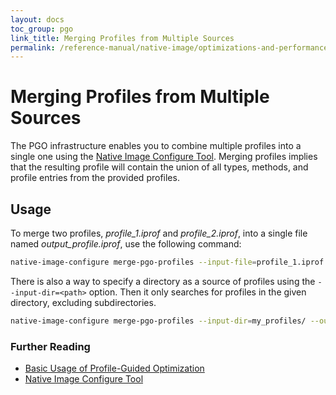 ```yaml
---
layout: docs
toc_group: pgo
link_title: Merging Profiles from Multiple Sources
permalink: /reference-manual/native-image/optimizations-and-performance/PGO/merging-profiles/
---
```


# Merging Profiles from Multiple Sources

The PGO infrastructure enables you to combine multiple profiles into a single one using the [Native Image Configure Tool](AutomaticMetadataCollection.md#native-image-configure-tool).
Merging profiles implies that the resulting profile will contain the union of all types, methods, and profile entries from the provided profiles.

## Usage

To merge two profiles, _profile_1.iprof_ and _profile_2.iprof_, into a single file named _output_profile.iprof_, use the following command:
```bash
native-image-configure merge-pgo-profiles --input-file=profile_1.iprof --input-file=profile_2.iprof --output-file=output_profile.iprof
```

There is also a way to specify a directory as a source of profiles using the  `--input-dir=<path>` option.
Then it only searches for profiles in the given directory, excluding subdirectories.
```bash
native-image-configure merge-pgo-profiles --input-dir=my_profiles/ --output-file=output_profile.iprof
```

### Further Reading

* [Basic Usage of Profile-Guided Optimization](PGO-Basic-Usage.md)
* [Native Image Configure Tool](AutomaticMetadataCollection.md#native-image-configure-tool)